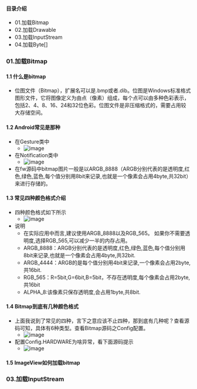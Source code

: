 #### 目录介绍
- 01.加载Bitmap
- 02.加载Drawable
- 03.加载InputStream
- 04.加载Byte[]



### 01.加载Bitmap
#### 1.1 什么是bitmap
- 位图文件（Bitmap），扩展名可以是.bmp或者.dib。位图是Windows标准格式图形文件，它将图像定义为由点（像素）组成，每个点可以由多种色彩表示，包括2、4、8、16、24和32位色彩。位图文件是非压缩格式的，需要占用较大存储空间。


#### 1.2 Android常见是那种
- 在Gesture类中
    - ![image](https://upload-images.jianshu.io/upload_images/4432347-ba3547dbe8657b98.png?imageMogr2/auto-orient/strip%7CimageView2/2/w/1240)
- 在Notification类中
    - ![image](https://upload-images.jianshu.io/upload_images/4432347-0e25d2cbffa79d2f.png?imageMogr2/auto-orient/strip%7CimageView2/2/w/1240)
- 在fw源码中bitmap图片一般是以ARGB_8888（ARGB分别代表的是透明度,红色,绿色,蓝色,每个值分别用8bit来记录,也就是一个像素会占用4byte,共32bit）来进行存储的。


#### 1.3 常见四种颜色格式介绍
- 四种颜色格式如下所示
    - ![image](https://upload-images.jianshu.io/upload_images/4432347-087ced24373b1106.png?imageMogr2/auto-orient/strip%7CimageView2/2/w/1240)
- 说明
    - 在实际应用中而言,建议使用ARGB_8888以及RGB_565。 如果你不需要透明度,选择RGB_565,可以减少一半的内存占用。
    - ARGB_8888：ARGB分别代表的是透明度,红色,绿色,蓝色,每个值分别用8bit来记录,也就是一个像素会占用4byte,共32bit.
    - ARGB_4444：ARGB的是每个值分别用4bit来记录,一个像素会占用2byte,共16bit.
    - RGB_565：R=5bit,G=6bit,B=5bit，不存在透明度,每个像素会占用2byte,共16bit
    - ALPHA_8:该像素只保存透明度,会占用1byte,共8bit.

    
#### 1.4 Bitmap到底有几种颜色格式
- 上面我说到了常见的四种，言下之意应该不止四种，那到底有几种呢？查看源码可知，具体有6种类型。查看Bitmap源码之Config配置。
    - ![image](https://upload-images.jianshu.io/upload_images/4432347-9662b84fa616999b.png?imageMogr2/auto-orient/strip%7CimageView2/2/w/1240)
- 配置Config.HARDWARE为啥异常，看下面源码提示
    - ![image](https://upload-images.jianshu.io/upload_images/4432347-e012043e101a9671.png?imageMogr2/auto-orient/strip%7CimageView2/2/w/1240)



#### 1.5 ImageView如何加载bitmap



### 03.加载InputStream


